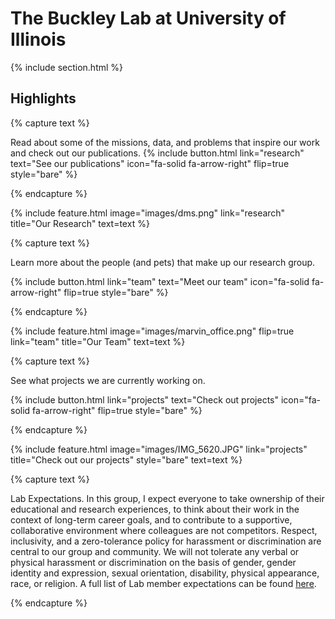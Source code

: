 ---
---

# The Buckley Lab at University of Illinois



{% include section.html %}

## Highlights

{% capture text %}

Read about some of the missions, data, and problems that inspire our work and check out our publications.
{%
  include button.html
  link="research"
  text="See our publications"
  icon="fa-solid fa-arrow-right"
  flip=true
  style="bare"
%}

{% endcapture %}

{%
  include feature.html
  image="images/dms.png"
  link="research"
  title="Our Research"
  text=text
%}

{% capture text %}

Learn more about the people (and pets) that make up our research group.

{%
  include button.html
  link="team"
  text="Meet our team"
  icon="fa-solid fa-arrow-right"
  flip=true
  style="bare"
%}

{% endcapture %}

{%
  include feature.html
  image="images/marvin_office.png"
  flip=true
  link="team"
  title="Our Team"
  text=text
%}

{% capture text %}

See what projects we are currently working on.

{%
  include button.html
  link="projects"
  text="Check out projects"
  icon="fa-solid fa-arrow-right"
  flip=true
  style="bare"
%}

{% endcapture %}

{%
  include feature.html
  image="images/IMG_5620.JPG"
  link="projects"
  title="Check out our projects"
  style="bare"
  text=text
%}

{% capture text %}

Lab Expectations. In this group, I expect everyone to take ownership of their educational and research experiences, to think about their work in the context of long-term career goals, and to contribute to a supportive, collaborative environment where colleagues are not competitors.
Respect, inclusivity, and a zero-tolerance policy for harassment or discrimination are central to our group and community. We will not tolerate any verbal or physical harassment or discrimination on the basis of gender, gender identity and expression, sexual orientation, disability, physical appearance, race, or religion. A full list of Lab member expectations can be found [here](docs/BuckleyLabExpectations.pdf).


{% endcapture %}


